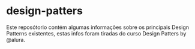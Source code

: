 # design-patters
Este reposótorio contém algumas informações sobre os principais Design Patterns existentes, estas infos foram tiradas do curso Design Patters by @alura.
